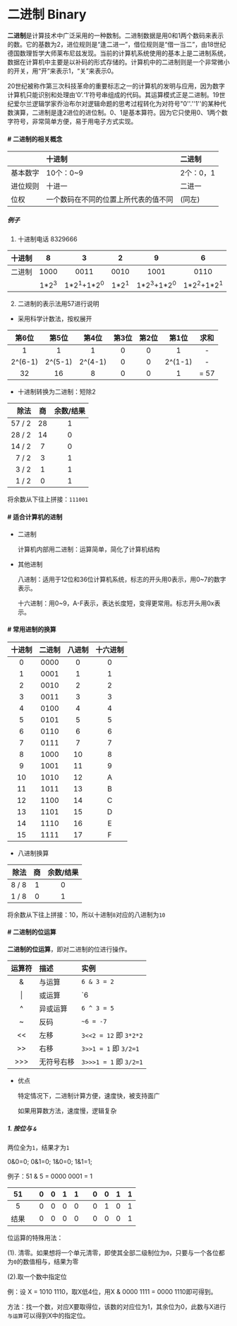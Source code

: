# 二进制 Binary


**二进制**是计算技术中广泛采用的一种数制。二进制数据是用0和1两个数码来表示的数。它的基数为2，进位规则是“逢二进一”，借位规则是“借一当二”，由18世纪德国数理哲学大师莱布尼兹发现。当前的计算机系统使用的基本上是二进制系统，数据在计算机中主要是以补码的形式存储的。计算机中的二进制则是一个非常微小的开关，用“开”来表示1，“关”来表示0。

20世纪被称作第三次科技革命的重要标志之一的计算机的发明与应用，因为数字计算机只能识别和处理由‘0’.‘1’符号串组成的代码。其运算模式正是二进制。19世纪爱尔兰逻辑学家乔治布尔对逻辑命题的思考过程转化为对符号"0''.''1''的某种代数演算，二进制是逢2进位的进位制。0、1是基本算符。因为它只使用0、1两个数字符号，非常简单方便，易于用电子方式实现。

#### # 二进制的相关概念

|| 十进制 | 二进制 |
|:--|:--|:--|
| 基本数字 | 10个：0~9 | 2个：0，1|
| 进位规则 | 十进一 | 二进一 |
| 位权 | 一个数码在不同的位置上所代表的值不同 | (同左) |

##### 例子

1. 十进制电话 8329666

|十进制|8|3|2|9|6|
|:--:|:--:|:--:|:--:|:--:|:--:|
|二进制|1000|0011|0010|1001|0110|
| | 1\*2<sup>3</sup> | 1\*2<sup>1</sup>+1\*2<sup>0</sup> | 1\*2<sup>1</sup>|1\*2<sup>3</sup>+1\*2<sup>0</sup>|1\*2<sup>2</sup>+1\*2<sup>1</sup>|

2. 二进制的表示法用57进行说明

* 采用科学计数法，按权展开

|第6位|第5位|第4位|第3位|第2位|第1位| 求和 |
|:--:|:--:|:--:|:--:|:--:|:--:|:--:|
|1|1|1|0|0|1| - |
|2^(6-1)|2^(5-1)|2^(4-1)|0|0|2^(1-1)| - |
| 32 | 16 | 8 | 0 | 0 | 1 | = 57 |

* 十进制转换为二进制：短除2

| 除法 | 商 | 余数/结果 |
|--:|:--:|:--:|
| 57 / 2 | 28 | 1 |
| 28 / 2 | 14 | 0 |
| 14 / 2 | 7 | 0 |
| 7 / 2 | 3 | 1 |
| 3 / 2 | 1 | 1 |
| 1 / 2 | 0 | 1 |

将余数从下往上拼接：`111001`

#### # 适合计算机的进制

* 二进制

  计算机内部用二进制：运算简单，简化了计算机结构

* 其他进制

  八进制：适用于12位和36位计算机系统，标志的开头用0表示，用0~7的数字表示。

  十六进制：用0~9，A-F表示，表达长度短，变得更常用。标志开头用0x表示。

#### # 常用进制的换算

|十进制|二进制|八进制|十六进制|
|:--:|:--:|:--:|:--:|
|0|0000|0|0|
|1|0001|1|1|
|2|0010|2|2|
|3|0011|3|3|
|4|0100|4|4|
|5|0101|5|5|
|6|0110|6|6|
|7|0111|7|7|
|8|1000|10|8|
|9|1001|11|9|
|10|1010|12|A|
|11|1011|13|B|
|12|1100|14|C|
|13|1101|15|D|
|14|1110|16|E|
|15|1111|17|F|

* 八进制换算

| 除法 | 商 | 余数/结果 |
|--:|:--:|:--:|
| 8 / 8 | 1 | 0 |
| 1 / 8 | 0 | 1 |

将余数从下往上拼接：10，所以十进制`8`对应的八进制为`10`

#### # 二进制的位运算

**二进制的位运算**，即对二进制的位进行操作。

|运算符|描述|实例|
|:--:|:--|:--|
| & | 与运算 | `6 & 3 = 2` |
| \| | 或运算 | `6 | 3 = 7` |
| ^ | 异或运算 | `6 ^ 3 = 5` |
| ~ | 反码 | `~6 = -7` |
| << | 左移 | `3<<2 = 12` 即 `3*2*2`|
| >> | 右移 | `3>>1 = 1` 即 `3/2=1` |
| >>> | 无符号右移 | `3>>>1 = 1` 即 `3/2=1` |

* 优点

  特定情况下，二进制计算方便，速度快，被支持面广

  如果用算数方法，速度慢，逻辑复杂

##### 1. 按位与 `&`

两位全为`1`，结果才为`1`

  0&0=0; 0&1=0; 1&0=0; 1&1=1;

  例子：51 & 5 = 0000 0001 = 1

  |51|| 0 |0|1|1|| 0|0|1|1 |
  |:--:|:--:|:--:|:--:|:--:|:--:|:--:|:--:|:--:|:--:|:--:|
  |5|| 0 |0|0|0|| 0|1|0|1 |
  | 结果 || 0 | 0 | 0 | 0 || 0 | 0 | 0 | 1 |

  位运算的特殊用法：

  (1). 清零。如果想将一个单元清零，即使其全部二级制位为`0`，只要与一个各位都为`0`的数值相与，结果为零

  (2).取一个数中指定位

  例：设 X = 1010 1110，取X低4位，用X & 0000 1111 = 0000 1110即可得到。

  方法：找一个数，对应X要取得位，该数的对应位为1，其余位为0，此数与X进行`与运算`可以得到X中的指定位。

